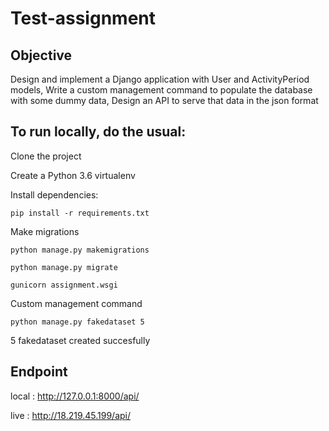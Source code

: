# Test-assignment

## Objective
Design and implement a Django application with User and ActivityPeriod models,
Write a custom management command to populate the database with some dummy data,
Design an API to serve that data in the json format

## To run locally, do the usual:

Clone the project

Create a Python 3.6 virtualenv

Install dependencies:

    pip install -r requirements.txt
  
Make migrations

    python manage.py makemigrations
  
    python manage.py migrate
  
    gunicorn assignment.wsgi
  
Custom management command

    python manage.py fakedataset 5
 
 5 fakedataset created succesfully
 
 ## Endpoint

local : http://127.0.0.1:8000/api/

live : http://18.219.45.199/api/
